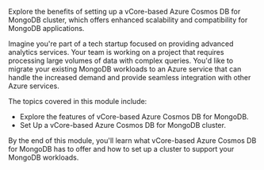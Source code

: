 Explore the benefits of setting up a vCore-based Azure Cosmos DB for MongoDB cluster, which offers enhanced scalability and compatibility for MongoDB applications.

Imagine you're part of a tech startup focused on providing advanced analytics services. Your team is working on a project that requires processing large volumes of data with complex queries. You'd like to migrate your existing MongoDB workloads to an Azure service that can handle the increased demand and provide seamless integration with other Azure services.

The topics covered in this module include:

- Explore the features of vCore-based Azure Cosmos DB for MongoDB.
- Set Up a vCore-based Azure Cosmos DB for MongoDB cluster.

By the end of this module, you'll learn what vCore-based Azure Cosmos DB for MongoDB has to offer and how to set up a cluster to support your MongoDB workloads.
